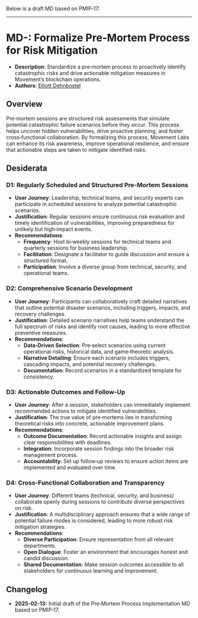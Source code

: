 Below is a draft MD based on PMIP‑17:

---

# MD-<number>: Formalize Pre‑Mortem Process for Risk Mitigation

- **Description**: Standardize a pre‑mortem process to proactively identify catastrophic risks and drive actionable mitigation measures in Movement’s blockchain operations.
- **Authors**: [Elliott Dehnbostel](mailto:elliott.dehnbostel@movementlabs.xyz)

## Overview

Pre‑mortem sessions are structured risk assessments that simulate potential catastrophic failure scenarios before they occur. This process helps uncover hidden vulnerabilities, drive proactive planning, and foster cross‑functional collaboration. By formalizing this process, Movement Labs can enhance its risk awareness, improve operational resilience, and ensure that actionable steps are taken to mitigate identified risks.

## Desiderata

### D1: Regularly Scheduled and Structured Pre‑Mortem Sessions

- **User Journey**: Leadership, technical teams, and security experts can participate in scheduled sessions to analyze potential catastrophic scenarios.
- **Justification**: Regular sessions ensure continuous risk evaluation and timely identification of vulnerabilities, improving preparedness for unlikely but high‑impact events.
- **Recommendations**:
  - **Frequency**: Host bi‑weekly sessions for technical teams and quarterly sessions for business leadership.
  - **Facilitation**: Designate a facilitator to guide discussion and ensure a structured format.
  - **Participation**: Involve a diverse group from technical, security, and operational teams.

### D2: Comprehensive Scenario Development

- **User Journey**: Participants can collaboratively craft detailed narratives that outline potential disaster scenarios, including triggers, impacts, and recovery challenges.
- **Justification**: Detailed scenario narratives help teams understand the full spectrum of risks and identify root causes, leading to more effective preventive measures.
- **Recommendations**:
  - **Data‑Driven Selection**: Pre‑select scenarios using current operational risks, historical data, and game‑theoretic analysis.
  - **Narrative Detailing**: Ensure each scenario includes triggers, cascading impacts, and potential recovery challenges.
  - **Documentation**: Record scenarios in a standardized template for consistency.

### D3: Actionable Outcomes and Follow‑Up

- **User Journey**: After a session, stakeholders can immediately implement recommended actions to mitigate identified vulnerabilities.
- **Justification**: The true value of pre‑mortems lies in transforming theoretical risks into concrete, actionable improvement plans.
- **Recommendations**:
  - **Outcome Documentation**: Record actionable insights and assign clear responsibilities with deadlines.
  - **Integration**: Incorporate session findings into the broader risk management process.
  - **Accountability**: Set up follow‑up reviews to ensure action items are implemented and evaluated over time.

### D4: Cross‑Functional Collaboration and Transparency

- **User Journey**: Different teams (technical, security, and business) collaborate openly during sessions to contribute diverse perspectives on risk.
- **Justification**: A multidisciplinary approach ensures that a wide range of potential failure modes is considered, leading to more robust risk mitigation strategies.
- **Recommendations**:
  - **Diverse Participation**: Ensure representation from all relevant departments.
  - **Open Dialogue**: Foster an environment that encourages honest and candid discussion.
  - **Shared Documentation**: Make session outcomes accessible to all stakeholders for continuous learning and improvement.

## Changelog

- **2025-02-13:** Initial draft of the Pre‑Mortem Process Implementation MD based on PMIP‑17.